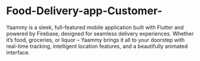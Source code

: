 # Food-Delivery-app-Customer-
Yaammy is a sleek, full-featured mobile application built with Flutter and powered by Firebase, designed for seamless delivery experiences. Whether it’s food, groceries, or liquor – Yaammy brings it all to your doorstep with real-time tracking, intelligent location features, and a beautifully animated interface.
